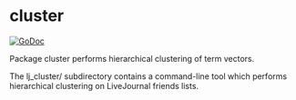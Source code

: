 cluster
=======

[![GoDoc](https://godoc.org/github.com/crowsonkb/cluster?status.svg)](https://godoc.org/github.com/crowsonkb/cluster)

Package cluster performs hierarchical clustering of term vectors.

The lj_cluster/ subdirectory contains a command-line tool which performs hierarchical clustering on LiveJournal friends lists.
